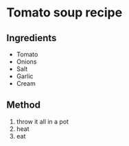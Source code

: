 # Tomato soup recipe

## Ingredients

* Tomato
* Onions
* Salt
* Garlic
* Cream

## Method
1. throw it all in a pot
2. heat
3. eat
